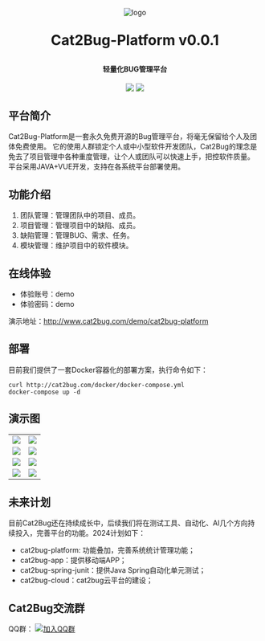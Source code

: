 <p align="center">
	<img alt="logo" src="https://oscimg.oschina.net/oscnet/up-d3d0a9303e11d522a06cd263f3079027715.png">
</p>

<h1 align="center" style="margin: 30px 0 30px; font-weight: bold;">Cat2Bug-Platform v0.0.1</h1>
<h4 align="center">轻量化BUG管理平台</h4>
<p align="center">
	<a href="https://gitee.com/y_project/RuoYi-Vue"><img src="https://img.shields.io/badge/Cat2Bug-v0.0.1-blue?link=https%3A%2F%2Fqm.qq.com%2Fcgi-bin%2Fqm%2Fqr%3Fk%3DG_vJa478flcFo_1ohJxNYD0mRKafQ7I1%26jump_from%3Dwebapi%26authKey%3DEL0KrLpnjYWqNN9YXTVksNlNFrV9DHYyPMx2RVOhXqLzfnmc%2BOz8oQ38aBOGx90t
"></a>
	<a href="https://gitee.com/y_project/RuoYi-Vue/blob/master/LICENSE"><img src="https://img.shields.io/github/license/mashape/apistatus.svg"></a>
</p>

## 平台简介

Cat2Bug-Platform是一套永久免费开源的Bug管理平台，将毫无保留给个人及团体免费使用。
它的使用人群锁定个人或中小型软件开发团队，Cat2Bug的理念是免去了项目管理中各种重度管理，让个人或团队可以快速上手，把控软件质量。
平台采用JAVA+VUE开发，支持在各系统平台部署使用。

## 功能介绍

1.  团队管理：管理团队中的项目、成员。
2.  项目管理：管理项目中的缺陷、成员。
3.  缺陷管理：管理BUG、需求、任务。
4.  模块管理：维护项目中的软件模块。

## 在线体验

- 体验账号：demo
- 体验密码：demo  

演示地址：http://www.cat2bug.com/demo/cat2bug-platform

## 部署

目前我们提供了一套Docker容器化的部署方案，执行命令如下：

```
curl http://cat2bug.com/docker/docker-compose.yml
docker-compose up -d
```

## 演示图

<table>
    <tr>
        <td><img src="http://www.cat2bug.com/public/cat2bug-platform/images/1.jpg"/></td>
        <td><img src="http://www.cat2bug.com/public/cat2bug-platform/images/4.png"/></td>
    </tr>
    <tr>
        <td><img src="http://www.cat2bug.com/public/cat2bug-platform/images/3.png"/></td>
        <td><img src="http://www.cat2bug.com/public/cat2bug-platform/images/2.png"/></td>
    </tr>
    <tr>
        <td><img src="http://www.cat2bug.com/public/cat2bug-platform/images/5.png"/></td>
        <td><img src="http://www.cat2bug.com/public/cat2bug-platform/images/6.png"/></td>
    </tr>
    <tr>
        <td><img src="http://www.cat2bug.com/public/cat2bug-platform/images/7.png"/></td>
        <td><img src="http://www.cat2bug.com/public/cat2bug-platform/images/8.png"/></td>
    </tr>
</table>

## 未来计划

目前Cat2Bug还在持续成长中，后续我们将在测试工具、自动化、AI几个方向持续投入，完善平台的功能。2024计划如下：

* cat2bug-platform: 功能叠加，完善系统统计管理功能；
* cat2bug-app：提供移动端APP；
* cat2bug-spring-junit：提供Java Spring自动化单元测试；
* cat2bug-cloud：cat2bug云平台的建设；

## Cat2Bug交流群

QQ群： [![加入QQ群](https://img.shields.io/badge/%E6%9C%AA%E6%BB%A1-731462000-blue?link=https%3A%2F%2Fqm.qq.com%2Fcgi-bin%2Fqm%2Fqr%3Fk%3DG_vJa478flcFo_1ohJxNYD0mRKafQ7I1%26jump_from%3Dwebapi%26authKey%3DEL0KrLpnjYWqNN9YXTVksNlNFrV9DHYyPMx2RVOhXqLzfnmc%2BOz8oQ38aBOGx90t
)](https://qm.qq.com/cgi-bin/qm/qr?k=G_vJa478flcFo_1ohJxNYD0mRKafQ7I1&jump_from=webapi&authKey=EL0KrLpnjYWqNN9YXTVksNlNFrV9DHYyPMx2RVOhXqLzfnmc+Oz8oQ38aBOGx90t)